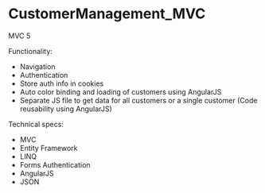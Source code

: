 # CustomerManagement_MVC
MVC 5

Functionality:
- Navigation
- Authentication
- Store auth info in cookies
- Auto color binding and loading of customers using AngularJS
- Separate JS file to get data for all customers or a single customer (Code reusability using AngularJS)


Technical specs:
- MVC
- Entity Framework
- LINQ
- Forms Authentication
- AngularJS
- JSON
